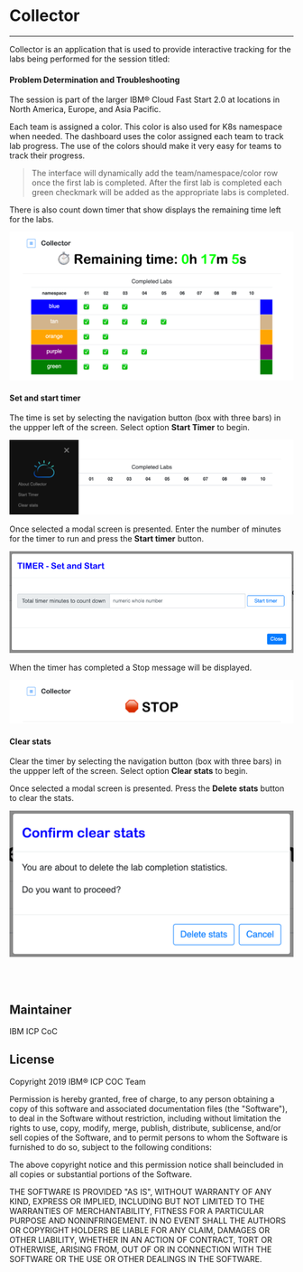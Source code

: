 # Collector
---

Collector is an application that is used to provide interactive tracking for the labs being performed for the session titled:   

#### Problem Determination and Troubleshooting

The session is part of the larger IBM® Cloud Fast Start 2.0 at locations in North America, Europe, and Asia Pacific.

Each team is assigned a color. This color is also used for K8s namespace when needed.
The dashboard uses the color assigned each team to track lab progress.  The use of the colors should make it very easy for teams to track their progress.  

> The interface will dynamically add the team/namespace/color row once the first lab is completed.  After the first lab is completed each green checkmark will be added as the appropriate labs is completed.
 
There is also count down timer that show displays the remaining time left for the labs.


![](images/status.png)

#### Set and start timer

The time is set by selecting the navigation button (box with three bars) in the uppper left of the screen.  Select option <b>Start Timer</b> to begin.

![](images/slideout.png)


Once selected a modal screen is presented.  Enter the number of minutes for the timer to run and press the <b>Start timer</b> button.

![](images/timer.png)

When the timer has completed a Stop message will be displayed.

![](images/stop.png)

#### Clear stats

Clear the timer by selecting the navigation button (box with three bars) in the uppper left of the screen.  Select option <b>Clear stats</b> to begin.

Once selected a modal screen is presented.  Press the <b>Delete stats</b> button to clear the stats.

![](images/clear.png)


<br><br>

## Maintainer

IBM ICP CoC
<br>

## License

Copyright 2019 IBM® ICP COC Team

Permission is hereby granted, free of charge, to any person obtaining a copy of this software and associated documentation files (the
"Software"), to deal in the Software without restriction, including without limitation the rights to use, copy, modify, merge, publish,
distribute, sublicense, and/or sell copies of the Software, and to permit persons to whom the Software is furnished to do so, subject to
the following conditions:

The above copyright notice and this permission notice shall beincluded in all copies or substantial portions of the Software.

THE SOFTWARE IS PROVIDED "AS IS", WITHOUT WARRANTY OF ANY KIND, EXPRESS OR IMPLIED, INCLUDING BUT NOT LIMITED TO THE WARRANTIES OF
MERCHANTABILITY, FITNESS FOR A PARTICULAR PURPOSE AND NONINFRINGEMENT. IN NO EVENT SHALL THE AUTHORS OR COPYRIGHT HOLDERS BE
LIABLE FOR ANY CLAIM, DAMAGES OR OTHER LIABILITY, WHETHER IN AN ACTION OF CONTRACT, TORT OR OTHERWISE, ARISING FROM, OUT OF OR IN CONNECTION
WITH THE SOFTWARE OR THE USE OR OTHER DEALINGS IN THE SOFTWARE.
